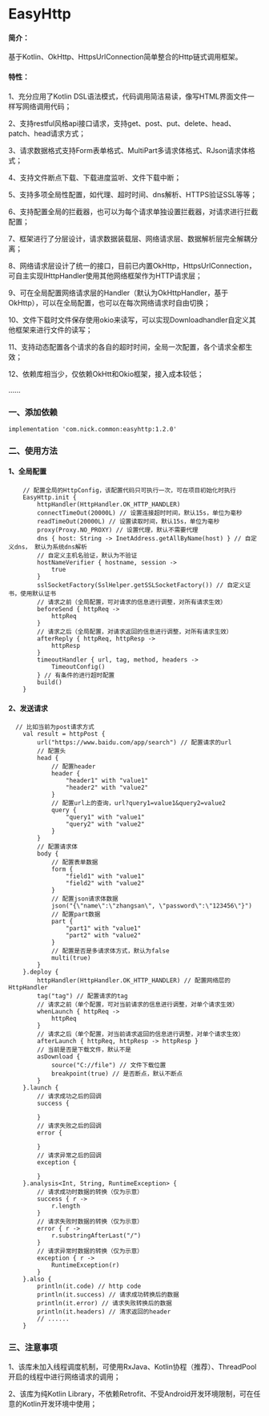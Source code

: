 # EasyHttp
#### 简介：
基于Kotlin、OkHttp、HttpsUrlConnection简单整合的Http链式调用框架。
#### 特性：
1、充分应用了Kotlin DSL语法模式，代码调用简洁易读，像写HTML界面文件一样写网络调用代码；

2、支持restful风格api接口请求，支持get、post、put、delete、head、patch、head请求方式；

3、请求数据格式支持Form表单格式、MultiPart多请求体格式、RJson请求体格式；

4、支持文件断点下载、下载进度监听、文件下载中断；

5、支持多项全局性配置，如代理、超时时间、dns解析、HTTPS验证SSL等等；

6、支持配置全局的拦截器，也可以为每个请求单独设置拦截器，对请求进行拦截配置；

7、框架进行了分层设计，请求数据装载层、网络请求层、数据解析层完全解耦分离；

8、网络请求层设计了统一的接口，目前已内置OkHttp，HttpsUrlConnection，可自主实现IHttpHandler使用其他网络框架作为HTTP请求层；

9、可在全局配置网络请求层的Handler（默认为OkHttpHandler，基于OkHttp），可以在全局配置，也可以在每次网络请求时自由切换；

10、文件下载时文件保存使用okio来读写，可以实现Downloadhandler自定义其他框架来进行文件的读写；

11、支持动态配置各个请求的各自的超时时间，全局一次配置，各个请求全都生效；

12、依赖库相当少，仅依赖OkHtt和Okio框架，接入成本较低；

......

### 一、添加依赖 
```
implementation 'com.nick.common:easyhttp:1.2.0'
```
### 二、使用方法
#### 1、全局配置
```
	// 配置全局的HttpConfig，该配置代码只可执行一次，可在项目初始化时执行
	EasyHttp.init {
		httpHandler(HttpHandler.OK_HTTP_HANDLER)
		connectTimeOut(20000L) // 设置连接超时时间，默认15s，单位为毫秒
		readTimeOut(20000L) // 设置读取时间，默认15s，单位为毫秒
		proxy(Proxy.NO_PROXY) // 设置代理，默认不需要代理
		dns { host: String -> InetAddress.getAllByName(host) } // 自定义dns， 默认为系统dns解析
		// 自定义主机名验证，默认为不验证
		hostNameVerifier { hostname, session ->
			true
		}
		sslSocketFactory(SslHelper.getSSLSocketFactory()) // 自定义证书，使用默认证书
		// 请求之前（全局配置，可对请求的信息进行调整，对所有请求生效）
		beforeSend { httpReq ->
			httpReq
		}
		// 请求之后（全局配置，对请求返回的信息进行调整，对所有请求生效）
		afterReply { httpReq, httpResp ->
			httpResp
		}
		timeoutHandler { url, tag, method, headers ->
			TimeoutConfig()
		} // 有条件的进行超时配置
		build()
	}
```
#### 2、发送请求		
```
  // 比如当前为post请求方式      
	val result = httpPost {
		url("https://www.baidu.com/app/search") // 配置请求的url
		// 配置头
		head {
			// 配置header
			header {
				"header1" with "value1"
				"header2" with "value2"
			}
			// 配置url上的查询，url?query1=value1&query2=value2
			query {
				"query1" with "value1"
				"query2" with "value2"
			}
		}
		// 配置请求体
		body {
			// 配置表单数据
			form {
				"field1" with "value1"
				"field2" with "value2"
			}
			// 配置json请求体数据
			json("{\"name\":\"zhangsan\", \"password\":\"123456\"}")
			// 配置part数据
			part {
				"part1" with "value1"
				"part2" with "value2"
			}
			// 配置是否是多请求体方式，默认为false
			multi(true)
		}
	}.deploy {
		httpHandler(HttpHandler.OK_HTTP_HANDLER) // 配置网络层的HttpHandler
		tag("tag") // 配置请求的tag
		// 请求之前（单个配置，可对当前请求的信息进行调整，对单个请求生效）
		whenLaunch { httpReq ->
			httpReq
		}
		// 请求之后（单个配置，对当前请求返回的信息进行调整，对单个请求生效）
		afterLaunch { httpReq, httpResp -> httpResp }
		// 当前是否是下载文件，默认不是
		asDownload {
			source("C://file") // 文件下载位置
			breakpoint(true) // 是否断点，默认不断点
		}
	}.launch {
		// 请求成功之后的回调
		success {

		}
		// 请求失败之后的回调
		error {

		}
		// 请求异常之后的回调
		exception {

		}
	}.analysis<Int, String, RuntimeException> {
		// 请求成功时数据的转换（仅为示意）
		success { r ->
			r.length
		}
		// 请求失败时数据的转换（仅为示意）
		error { r ->
			r.substringAfterLast("/")
		}
		// 请求异常时数据的转换（仅为示意）
		exception { r ->
			RuntimeException(r)
		}
	}.also {
		println(it.code) // http code
		println(it.success) // 请求成功转换后的数据
		println(it.error) // 请求失败转换后的数据
		println(it.headers) // 清求返回的header
		// ......
	}
```
### 三、注意事项
1、该库未加入线程调度机制，可使用RxJava、Kotlin协程（推荐）、ThreadPool开启的线程中进行网络请求的调用；

2、该库为纯Kotlin Library，不依赖Retrofit、不受Android开发环境限制，可在任意的Kotlin开发环境中使用；
